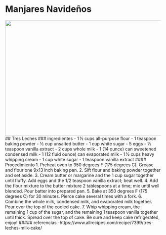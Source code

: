 # Manjares Navideños 
<img src="https://www.allrecipes.com/recipe/7399/tres-leches-milk-cake/" width= "800" height= "374" />
## Tres Leches 
### ingredientes 
- 1 ½ cups all-purpose flour
- 1 teaspoon baking powder
- ½ cup unsalted butter
- 1 cup white sugar
- 5 eggs 
- ½ teaspoon vanilla extract
- 2 cups whole milk
- 1 (14 ounce) can sweetened condensed milk
- 1 (12 fluid ounce) can evaporated milk
- 1 ½ cups heavy whipping cream
- 1 cup white sugar
- 1 teaspoon vanilla extract
#### Procedimiento 
1. Preheat oven to 350 degrees F (175 degrees C). Grease and flour one 9x13 inch baking pan.
2. Sift flour and baking powder together and set aside.
3. Cream butter or margarine and the 1 cup sugar together until fluffy. Add eggs and the 1/2 teaspoon vanilla extract; beat well.
4. Add the flour mixture to the butter mixture 2 tablespoons at a time; mix until well blended. Pour batter into prepared pan.
5. Bake at 350 degrees F (175 degrees C) for 30 minutes. Pierce cake several times with a fork.
6. Combine the whole milk, condensed milk, and evaporated milk together. Pour over the top of the cooled cake.
7. Whip whipping cream, the remaining 1 cup of the sugar, and the remaining 1 teaspoon vanilla together until thick. Spread over the top of cake. Be sure and keep cake refrigerated, enjoy!
##### referencias 
-https://www.allrecipes.com/recipe/7399/tres-leches-milk-cake/
